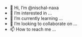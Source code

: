 - 👋 Hi, I’m @nischal-naxa
- 👀 I’m interested in ...
- 🌱 I’m currently learning ...
- 💞️ I’m looking to collaborate on ...
- 📫 How to reach me ...

<!---
nischal-naxa/nischal-naxa is a ✨ special ✨ repository because its `README.md` (this file) appears on your GitHub profile.
You can click the Preview link to take a look at your changes.
--->
